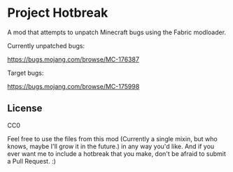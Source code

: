 # Project Hotbreak

A mod that attempts to unpatch Minecraft bugs using the Fabric modloader.
 
Currently unpatched bugs:

https://bugs.mojang.com/browse/MC-176387

Target bugs:

https://bugs.mojang.com/browse/MC-175998


## License

CC0

Feel free to use the files from this mod (Currently a single mixin, but who knows, maybe I'll grow it in the future.)
in any way you'd like.
And if you ever want me to include a hotbreak that you make, don't be afraid to submit a Pull Request. :)
